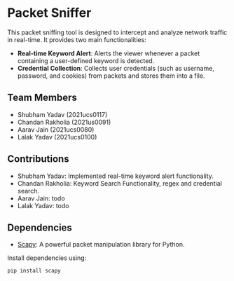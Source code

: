 # Packet Sniffer

This packet sniffing tool is designed to intercept and analyze network traffic in real-time. It provides two main functionalities:

- **Real-time Keyword Alert**: Alerts the viewer whenever a packet containing a user-defined keyword is detected.
- **Credential Collection**: Collects user credentials (such as username, password, and cookies) from packets and stores them into a file.

## Team Members

- Shubham Yadav (2021ucs0117)
- Chandan Rakholia (2021us0091)
- Aarav Jain (2021ucs0080)
- Lalak Yadav (2021ucs0100)

## Contributions

- Shubham Yadav: Implemented real-time keyword alert functionality.
- Chandan Rakholia: Keyword Search Functionality, regex and credential search.
- Aarav Jain: todo
- Lalak Yadav: todo

## Dependencies

- [Scapy](https://scapy.net/): A powerful packet manipulation library for Python.

Install dependencies using:

```bash
pip install scapy
```